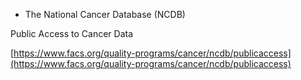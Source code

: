 * The National Cancer Database \(NCDB\) 

Public Access to Cancer Data

[https://www.facs.org/quality-programs/cancer/ncdb/publicaccess](https://www.facs.org/quality-programs/cancer/ncdb/publicaccess)

